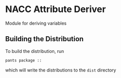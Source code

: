 # NACC Attribute Deriver

Module for deriving variables

## Building the Distribution

To build the distribution, run

```bash
pants package ::
```

which will write the distributions to the `dist` directory